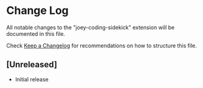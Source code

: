 # Change Log

All notable changes to the "joey-coding-sidekick" extension will be documented in this file.

Check [Keep a Changelog](http://keepachangelog.com/) for recommendations on how to structure this file.

## [Unreleased]

- Initial release